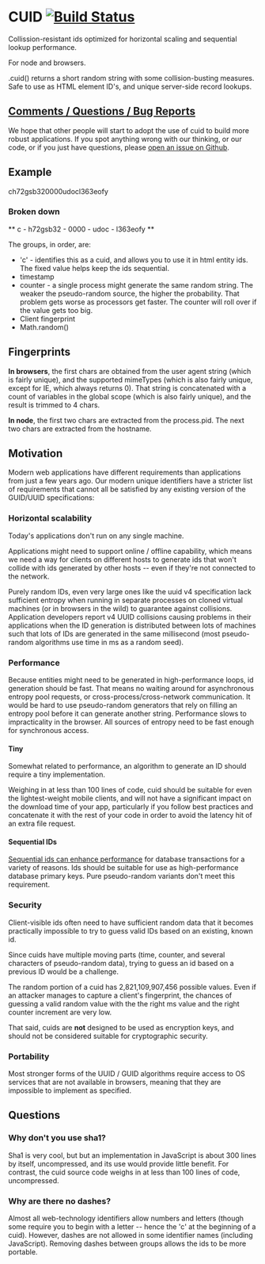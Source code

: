 # CUID [![Build Status](https://secure.travis-ci.org/dilvie/cuid.png)](http://travis-ci.org/dilvie/cuid)

Collission-resistant ids optimized for horizontal scaling and sequential lookup performance.

For node and browsers.

.cuid() returns a short random string with some collision-busting measures. Safe to use as HTML element ID's, and unique server-side record lookups.

## [Comments / Questions / Bug Reports](https://github.com/dilvie/cuid/issues/new)

We hope that other people will start to adopt the use of cuid to build more robust applications. If you spot anything wrong with our thinking, or our code, or if you just have questions, please [open an issue on Github](https://github.com/dilvie/cuid/issues/new). 

## Example

ch72gsb320000udocl363eofy

### Broken down


** c - h72gsb32 - 0000 - udoc - l363eofy **

The groups, in order, are:

* 'c' - identifies this as a cuid, and allows you to use it in html entity ids. The fixed value helps keep the ids sequential.
* timestamp
* counter - a single process might generate the same random string. The weaker the pseudo-random source, the higher the probability. That problem gets worse as processors get faster. The counter will roll over if the value gets too big.
* Client fingerprint
* Math.random()

## Fingerprints

**In browsers**, the first chars are obtained from the user agent string (which is fairly unique), and the supported mimeTypes (which is also fairly unique, except for IE, which always returns 0).
That string is concatenated with a count of variables in the global scope (which is also fairly unique), and the result is trimmed to 4 chars.

**In node**, the first two chars are extracted from the process.pid. The next two chars are extracted from the hostname.


## Motivation

Modern web applications have different requirements than applications from just a few years ago. Our modern unique identifiers have a stricter list of requirements that cannot all be satisfied by any existing version of the GUID/UUID specifications:

### Horizontal scalability

Today's applications don't run on any single machine.

Applications might need to support online / offline capability, which means we need a way for clients on different hosts to generate ids that won't collide with ids generated by other hosts -- even if they're not connected to the network.

Purely random IDs, even very large ones like the uuid v4 specification lack sufficient entropy when running in separate processes on cloned virtual machines (or in browsers in the wild) to guarantee against collisions. Application developers report v4 UUID collisions causing problems in their applications when the ID generation is distributed between lots of machines such that lots of IDs are generated in the same millisecond (most pseudo-random algorithms use time in ms as a random seed).


### Performance

Because entities might need to be generated in high-performance loops, id generation should be fast. That means no waiting around for asynchronous entropy pool requests, or cross-process/cross-network communication. It would be hard to use pseudo-random generators that rely on filling an entropy pool before it can generate another string. Performance slows to impracticality in the browser. All sources of entropy need to be fast enough for synchronous access.


#### Tiny

Somewhat related to performance, an algorithm to generate an ID should require a tiny implementation.

Weighing in at less than 100 lines of code, cuid should be suitable for even the lightest-weight mobile clients, and will not have a significant impact on the download time of your app, particularly if you follow best practices and concatenate it with the rest of your code in order to avoid the latency hit of an extra file request.


#### Sequential IDs

[Sequential ids can enhance performance](http://stackoverflow.com/questions/170346/what-are-the-performance-improvement-of-sequential-guid-over-standard-guid) for database transactions for a variety of reasons. Ids should be suitable for use as high-performance database primary keys. Pure pseudo-random variants don't meet this requirement.


### Security

Client-visible ids often need to have sufficient random data that it becomes practically impossible to try to guess valid IDs based on an existing, known id.

Since cuids have multiple moving parts (time, counter, and several characters of pseudo-random data), trying to guess an id based on a previous ID would be a challenge.

The random portion of a cuid has 2,821,109,907,456 possible values. Even if an attacker manages to capture a client's fingerprint, the chances of guessing a valid random value with the the right ms value and the right counter increment are very low.

That said, cuids are **not** designed to be used as encryption keys, and should not be considered suitable for cryptographic security.


### Portability

Most stronger forms of the UUID / GUID algorithms require access to OS services that are not available in browsers, meaning that they are impossible to implement as specified.


## Questions

### Why don't you use sha1?

Sha1 is very cool, but but an implementation in JavaScript is about 300 lines by itself, uncompressed, and its use would provide little benefit. For contrast, the cuid source code weighs in at less than 100 lines of code, uncompressed.


### Why are there no dashes?

Almost all web-technology identifiers allow numbers and letters (though some require you to begin with a letter -- hence the 'c' at the beginning of a cuid). However, dashes are not allowed in some identifier names (including JavaScript). Removing dashes between groups allows the ids to be more portable.

